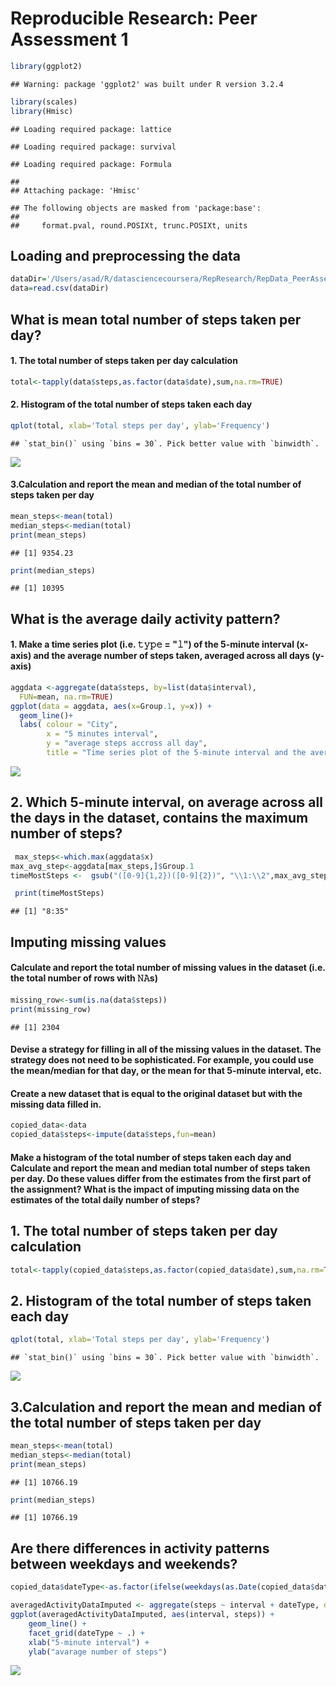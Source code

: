 # Reproducible Research: Peer Assessment 1

```r
library(ggplot2)
```

```
## Warning: package 'ggplot2' was built under R version 3.2.4
```

```r
library(scales)
library(Hmisc)
```

```
## Loading required package: lattice
```

```
## Loading required package: survival
```

```
## Loading required package: Formula
```

```
## 
## Attaching package: 'Hmisc'
```

```
## The following objects are masked from 'package:base':
## 
##     format.pval, round.POSIXt, trunc.POSIXt, units
```
## Loading and preprocessing the data

```r
dataDir='/Users/asad/R/datasciencecoursera/RepResearch/RepData_PeerAssessment1/data/activity.csv'
data=read.csv(dataDir)
```



## What is mean total number of steps taken per day?

#### 1. The total number of steps taken per day calculation

```r
total<-tapply(data$steps,as.factor(data$date),sum,na.rm=TRUE)
```
#### 2. Histogram of the total number of steps taken each day

```r
qplot(total, xlab='Total steps per day', ylab='Frequency')
```

```
## `stat_bin()` using `bins = 30`. Pick better value with `binwidth`.
```

![](PA1_template_files/figure-html/unnamed-chunk-4-1.png)
#### 3.Calculation and report the mean and median of the total number of steps taken per day

```r
mean_steps<-mean(total)
median_steps<-median(total)
print(mean_steps)
```

```
## [1] 9354.23
```

```r
print(median_steps)
```

```
## [1] 10395
```
## What is the average daily activity pattern?

#### 1. Make a time series plot (i.e. 𝚝𝚢𝚙𝚎 = "𝚕") of the 5-minute interval (x-axis) and the average number of steps taken, averaged across all days (y-axis)

```r
aggdata <-aggregate(data$steps, by=list(data$interval), 
  FUN=mean, na.rm=TRUE)
ggplot(data = aggdata, aes(x=Group.1, y=x)) + 
  geom_line()+
  labs( colour = "City",
        x = "5 minutes interval",
        y = "average steps accross all day",
        title = "Time series plot of the 5-minute interval and the average number of steps taken")
```

![](PA1_template_files/figure-html/unnamed-chunk-6-1.png)
## 2. Which 5-minute interval, on average across all the days in the dataset, contains the maximum number of steps?

```r
 max_steps<-which.max(aggdata$x)
max_avg_step<-aggdata[max_steps,]$Group.1
timeMostSteps <-  gsub("([0-9]{1,2})([0-9]{2})", "\\1:\\2",max_avg_step)

 print(timeMostSteps)
```

```
## [1] "8:35"
```
## Imputing missing values

#### Calculate and report the total number of missing values in the dataset (i.e. the total number of rows with 𝙽𝙰s)

```r
missing_row<-sum(is.na(data$steps))
print(missing_row)
```

```
## [1] 2304
```
#### Devise a strategy for filling in all of the missing values in the dataset. The strategy does not need to be sophisticated. For example, you could use the mean/median for that day, or the mean for that 5-minute interval, etc.
#### Create a new dataset that is equal to the original dataset but with the missing data filled in.

```r
copied_data<-data
copied_data$steps<-impute(data$steps,fun=mean)
```
#### Make a histogram of the total number of steps taken each day and Calculate and report the mean and median total number of steps taken per day. Do these values differ from the estimates from the first part of the assignment? What is the impact of imputing missing data on the estimates of the total daily number of steps?

## 1. The total number of steps taken per day calculation

```r
total<-tapply(copied_data$steps,as.factor(copied_data$date),sum,na.rm=TRUE)
```
## 2. Histogram of the total number of steps taken each day

```r
qplot(total, xlab='Total steps per day', ylab='Frequency')
```

```
## `stat_bin()` using `bins = 30`. Pick better value with `binwidth`.
```

![](PA1_template_files/figure-html/unnamed-chunk-11-1.png)
## 3.Calculation and report the mean and median of the total number of steps taken per day

```r
mean_steps<-mean(total)
median_steps<-median(total)
print(mean_steps)
```

```
## [1] 10766.19
```

```r
print(median_steps)
```

```
## [1] 10766.19
```
## Are there differences in activity patterns between weekdays and weekends?

```r
copied_data$dateType<-as.factor(ifelse(weekdays(as.Date(copied_data$date))%in% c("Saturday","Sunday"),"weekend","weeekday"))

averagedActivityDataImputed <- aggregate(steps ~ interval + dateType, data=copied_data, mean)
ggplot(averagedActivityDataImputed, aes(interval, steps)) + 
    geom_line() + 
    facet_grid(dateType ~ .) +
    xlab("5-minute interval") + 
    ylab("avarage number of steps")
```

![](PA1_template_files/figure-html/unnamed-chunk-13-1.png)
